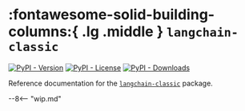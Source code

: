 # :fontawesome-solid-building-columns:{ .lg .middle } `langchain-classic`

[![PyPI - Version](https://img.shields.io/pypi/v/langchain-classic?label=%20)](https://pypi.org/project/langchain-classic/#history)
[![PyPI - License](https://img.shields.io/pypi/l/langchain-classic)](https://opensource.org/licenses/MIT)
[![PyPI - Downloads](https://img.shields.io/pepy/dt/langchain-classic)](https://pypistats.org/packages/langchain-classic)

Reference documentation for the [`langchain-classic`](https://pypi.org/project/langchain-classic/) package.

--8<-- "wip.md"

